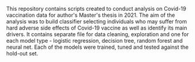 This repository contains scripts created to conduct analysis on Covid-19 vaccination data for author's Master's thesis in 2021.
The aim of the analysis was to build classifier selecting individuals who may suffer from hard adverse side effects of Covid-19 vaccine as well as identify its main drivers.
It contains separate file for data cleaning, exploration and one for each model type - logistic regression, decision tree, random forest and neural net.
Each of the models were trained, tuned and tested against the hold-out set.
